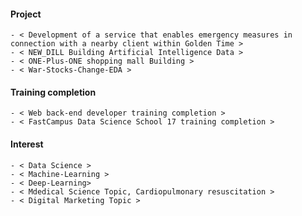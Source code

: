   #### Project
    - < Development of a service that enables emergency measures in connection with a nearby client within Golden Time > 
    - < NEW_DILL Building Artificial Intelligence Data >
    - < ONE-Plus-ONE shopping mall Building >
    - < War-Stocks-Change-EDA >
  #### Training completion
    - < Web back-end developer training completion >
    - < FastCampus Data Science School 17 training completion >
  #### Interest
    - < Data Science >
    - < Machine-Learning >
    - < Deep-Learning>
    - < Mdedical Science Topic, Cardiopulmonary resuscitation >
    - < Digital Marketing Topic >

